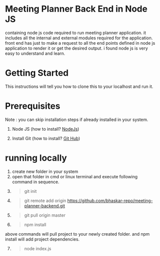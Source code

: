 # Meeting Planner Back End in Node JS
containing node js code required to run meeting planner application. it includes all the internal and external modules required for the application.
front end has just to make a request to all the end points defined in node js application to render it or get the desired output.
i found node js is very easy to understand and learn.

# Getting Started
This instructions will tell you how to clone this to your localhost and run it.

# Prerequisites
 Note : you can skip installation steps if already installed in your system.
  1. Node JS (how to install? <a href="https://nodejs.org/en/download/">NodeJs</a>)
  
  2. Install Git (how to install? <a href="https://git-scm.com/downloads">Git Hub</a>)
  
# running locally
 
 1. create new folder in your system
 2. open that folder in cmd or linux terminal and execute following command in sequence.
 3. >git init
 4. >git remote add origin https://github.com/bhaskar-repo/meeting-planner-backend.git
 5. >git pull origin master
 6. >npm install
 
 above commands will pull project to your newly created folder. and npm install will add project dependencies.
 
 7. > node index.js
